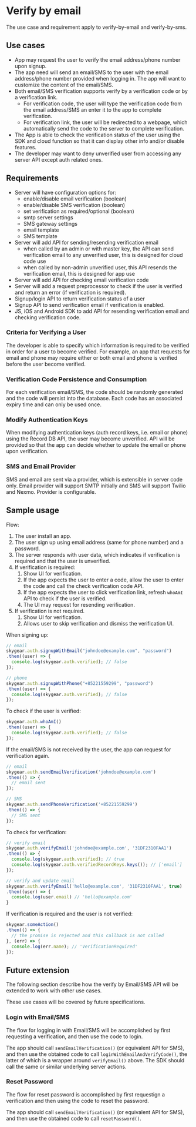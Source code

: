 # Verify by email
The use case and requirement apply to verify-by-email and verify-by-sms.

## Use cases
* App may request the user to verify the email address/phone number upon signup.
* The app need will send an email/SMS to the user with the email address/phone number provided when logging in. The app will want to customize the content of the email/SMS.
* Both email/SMS verification supports verify by a verification code or by a verification link.
	* For verification code, the user will type the verification code from the email address/SMS an enter it to the app to complete verification.
	* For verification link, the user will be redirected to a webpage, which automatically send the code to the server to complete verification.
* The App is able to check the verification status of the user using the SDK and cloud function so that it can display other info and/or disable features.
* The developer may want to deny unverified user from accessing any server API except auth related ones.

## Requirements

* Server will have configuration options for:
	* enable/disable email verification (boolean)
	* enable/disable SMS verification (boolean)
	* set verification as required/optional (boolean)
	* smtp server settings
	* SMS gateway settings
	* email template
	* SMS template
* Server will add API for sending/resending verification email
	* when called by an admin or with master key, the API can send verification email to any unverified user, this is designed for cloud code use
	* when called by non-admin unverified user, this API resends the verification email, this is designed for app use
* Server will add API for checking email verification code
* Server will add a request preprocessor to check if the user is verified and return an error (if verification is required).
* Signup/login API to return verification status of a user
* Signup API to send verification email if verification is enabled.
* JS, iOS and Android SDK to add API for resending verification email and checking verification code.

### Criteria for Verifying a User

The developer is able to specify which information is required to be verified
in order for a user to become verified. For example, an app that requests for
email and phone may require either or both email and phone is verified before
the user become verified.

### Verification Code Persistence and Consumption

For each verification email/SMS, the code should be randomly generated and
the code will persist into the database. Each code has an associated expiry time
and can only be used once.

### Modify Authentication Keys

When modifying authentication keys (auth record keys, i.e. email or phone) using
the Record DB API, the user may become unverified. API will be provided so that
the app can decide whether to update the email or phone upon verification.

### SMS and Email Provider

SMS and email are sent via a provider, which is extensible in server code only.
Email provider will support SMTP initially and SMS will support Twilio and
Nexmo. Provider is configurable.

## Sample usage

Flow:

1. The user install an app.
2. The user sign up using email address (same for phone number) and a password.
3. The server responds with user data, which indicates if verification is required and that the user is unverified.
4. If verification is required:
	1. Show UI for verification.
	2. If the app expects the user to enter a code, allow the user to enter the code and call the check verification code API.
	3. If the app expects the user to click verification link, refresh `whoAmI` API to check if the user is verified.
	4. The UI may request for resending verification.
5. If verification is not required.
	1. Show UI for verification.
	2. Allows user to skip verification and dismiss the verification UI.

When signing up:

```javascript
// email
skygear.auth.signupWithEmail("johndoe@example.com", "password")
.then((user) => {
  console.log(skygear.auth.verified); // false
});

// phone
skygear.auth.signupWithPhone("+85221559299", "password")
.then((user) => {
  console.log(skygear.auth.verified); // false
});
```

To check if the user is verified:

```javascript
skygear.auth.whoAmI()
.then((user) => {
  console.log(skygear.auth.verified); // false
});
```

If the email/SMS is not received by the user, the app can request
for verification again.

```javascript
// email
skygear.auth.sendEmailVerification('johndoe@example.com')
.then(() => {
  // email sent
});

// SMS
skygear.auth.sendPhoneVerification('+85221559299')
.then(() => {
  // SMS sent
});
```

To check for verification:

```javascript
// verify email 
skygear.auth.verifyEmail('johndoe@example.com', '31DF2310FAA1')
.then(() => {
  console.log(skygear.auth.verified); // true
  console.log(skygear.auth.verifiedRecordKeys.keys()); // ['email']
});

// verify and update email
skygear.auth.verifyEmail('hello@example.com', '31DF2310FAA1', true)
.then((user) => {
  console.log(user.email) // 'hello@example.com'
}
```

If verification is required and the user is not verified:

```javascript
skygear.someAction()
.then(() => {
  // the promise is rejected and this callback is not called
}, (err) => {
  console.log(err.name); // 'VerificationRequired'
});
```

## Future extension

The following section describe how the verify by Email/SMS API will be
extended to work with other use cases.

These use cases will be covered by future specifications.

### Login with Email/SMS

The flow for logging in with Email/SMS will be accomplished by
first requesting a verification, and then use the code to login.

The app should call `sendEmailVerification()` (or equivalent API for SMS),
and then use the obtained code to call `loginWithEmailAndVerifyCode()`, the
latter of which is a wrapper around `verifyEmail()` above. The SDK should call
the same or similar underlying server actions.

### Reset Password

The flow for reset password is accomplished by first requestign a verification
and then using the code to reset the password.

The app should call `sendEmailVerification()` (or equivalent API for SMS),
and then use the obtained code to call `resetPassword()`.
